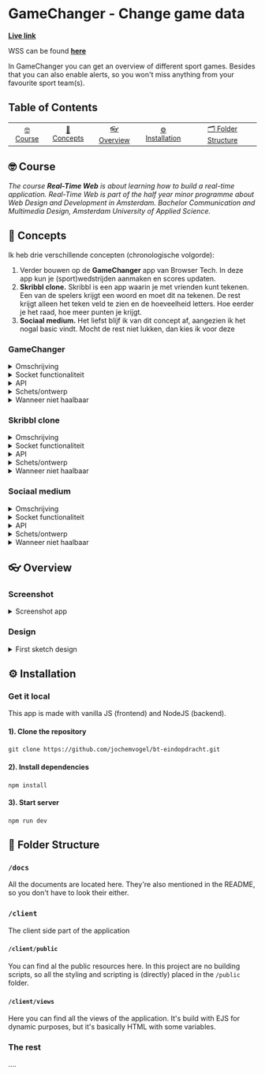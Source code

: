 # GameChanger - Change game data

**[Live link](https://gamechanger-rtw.herokuapp.com/)**

WSS can be found **[here](https://github.com/jochemvogel/gamechanger-wss)**

In GameChanger you can get an overview of different sport games. Besides that you can also enable alerts, so you won't miss anything from your favourite sport team(s).

## Table of Contents

<table>
<tr>
	<td align="center"><a href="#nerd_face-usage">🤓 Course <a></td>
	<td align="center"><a href="#dizzy-concepts">💫 Concepts <a></td>
	<td align="center"><a href="#eyeglasses-overview"> 👓 Overview <a></td>
	<td align="center"><a href="#gear-installation">⚙️ Installation<a></td>
	<td align="center"><a href="#open_file_folder-folder-structure">🗂 Folder Structure<a></td>
</tr>
</table>

## 🤓 Course

_The course **Real-Time Web** is about learning how to build a real-time application. Real-Time Web is part of the half year minor programme about Web Design and Development in Amsterdam. Bachelor Communication and Multimedia Design, Amsterdam University of Applied Science._

## 💫 Concepts

Ik heb drie verschillende concepten (chronologische volgorde):

1.  Verder bouwen op de **GameChanger** app van Browser Tech. In deze app kun je (sport)wedstrijden aanmaken en scores updaten.
2.  **Skribbl clone.** Skribbl is een app waarin je met vrienden kunt tekenen. Een van de spelers krijgt een woord en moet dit na tekenen. De rest krijgt alleen het teken veld te zien en de hoeveelheid letters. Hoe eerder je het raad, hoe meer punten je krijgt.
3.  **Sociaal medium.** Het liefst blijf ik van dit concept af, aangezien ik het nogal basic vindt. Mocht de rest niet lukken, dan kies ik voor deze

### GameChanger

<details>
<summary>Omschrijving</summary>

In deze app zijn er twee type clients: non-admin & admin clients. Voor nu kun je via het menu nog gewoon switchen, maar je zou kunnen bedenken dat je uiteindelijk kunt inloggen en met een rollen gaat werken.

Op het moment dat er iets wijzigt bij een wedstrijd, verschijnt er een notificatie. Voor nu geeft het puur aan dat er iets aangepast is, maar dit wil je uiteindelijk dynamisch maken (tijd, score, uitslag etc.)

</details>

<details>
<summary>Socket functionaliteit</summary>

Hier zijn verschillende mogelijkheden voor. Een hiervan is de Notification API. Deze heb ik al werkend, dus enkel de socket functionaliteit hoef ik er aan toe te voegen. Voor nu is het nog statisch (wedstrijd x has changed), maar dit kan uiteindelijk ook dynamisch. Ik hoop dat te kunnen realiseren in dit tijdsbestek.

Liveblog. Op elke detailpagina wil ik een liveblog hebben. Om te beginnen wil ik een globale liveblog hebben (vergelijkbaar met een chat), maar uiteindelijk wil ik dit per wedstrijd doen. Hoe of wat weet ik nog niet precies, maar ik denk een combinatie van een database & rooms op socket.io.

Een volgende stap zouden reacties kunnen zijn. Een live feed van reacties op elke wedstrijd. Vergelijkbaar met de liveblog, maar dan reacties van gebruikers.

Dit is voor nu wel voldoende, maar ik kan nog wel even door gaan met wat functionaliteit. Mocht ik zo ver zijn, dan breid ik dit nog uit. Voor nu denk ik dat ik hier wel even zoet mee ben.

</details>

<details>
<summary>API</summary>

Ik zou het leuk vinden om met een weer API te gaan werken, zodat je kunt zien wat voor weer het wordt tijdens jouw wedstrijd (of als je de wedstrijd wilt bezoeken). In eerste instantie wil ik gewoon met een statische locatie Amsterdam werken, maar de tijd wil ik wel dynamisch maken. Dus dat je daadwerkelijk kunt zien wat voor weer het is om 20.30. Hier zou je uiteindelijk nog meer dingen aan toevoegen, zoals of er neerslag is, weer gedurende de hele wedstrijd etc.

API’s die ik eventueel kan gebruiken zijn:

-   [https://openweathermap.org/price](https://openweathermap.org/)
-   [https://rapidapi.com/stefan.skliarov/api/AccuWeather/endpoints](https://rapidapi.com/stefan.skliarov/api/AccuWeather/endpoints)

</details>

<details>
<summary>Schets/ontwerp</summary>

Komt later..

</details>

<details>
<summary>Wanneer niet haalbaar</summary>

Het is een server side applicatie. Het zal wel moeten kunnen, maar ik weet niet in hoeverre mij het lukt om dit server side werkend te krijgen. Neem bijvoorbeeld de live blog. Dit is vergelijkbaar met een chat. Deze heb ik al wel eens eerder gemaakt, maar dit was client side en werd niet opgeslagen. Hier ligt dus nog een uitdaging voor mij.

Als de API te veel tijd gaat kosten. Ik heb (omdat het momenteel niet mijn prioriteit heeft) nog niet naar de API’s gekeken en weet dus niet wat ik kan verwachten. Ik hoop dat ik een tijd kan meegeven als query (zo niet, dan is een datum ook prima).

Het gaat mij dus met name om het server side gedeelte. De socket heb ik werkend en dat zal het probleem dus niet zijn. Het gaat erom dat als een admin iets typt (in het liveblog gedeelte), dat dit dan automatisch gerenderd/weergegeven wordt in de live blog van alle andere clients. Ik weet dat ik dit client side met appendChild etc. kan doen, maar ik weet niet hoe dit server side gedaan moet worden. Ik kan wel client side JavaScript gebruiken, maar omdat ik gebruik maak van EJS, kan ik geen querySelector doen. Wellicht is het dan nog een optie om een live-blog.html te hebben. Staat niet netjes, maar als dit ervoor zorgt dat ik verder kan, dan neem ik dat voor dit project voor lief.

</details>

### Skribbl clone

<details>
<summary>Omschrijving</summary>

Skribbl is een app waarin je met vrienden kunt tekenen. Een van de spelers krijgt een woord en moet dit na tekenen. De rest krijgt alleen het teken veld te zien en de hoeveelheid letters. Hoe eerder je het raad, hoe meer punten je krijgt.

Het scherm is ongeveer voor ¾ gevuld met een canvas waarop degene tekent en voor ¼ gevuld met een chat waarin alle deelnemers hun pogingen doen. Op het moment dat het, het juiste woord is, wordt het woord vervangen met someone guessed the word en worden er punten toegekend aan deze persoon.

</details>

<details>
<summary>Socket functionaliteit</summary>

Het tekenen op een canvas zou elke gebruiker moeten zien. Dit zou je met behulp van een socket kunnen doen. Daarnaast heb je een chat waar iedereen de woorden raadt. Dit is dus een chat en hier kun je web sockets voor gebruiken.

</details>

<details>
<summary>API</summary>

Voor de API heb ik nog niet echt een heel goed beeld wat er nodig is. Ik zou kunnen begrijpen dat er iets van een woorden API nodig is om random woorden te genereren. Je zou natuurlijk zelf wat woorden kunnen verzinnen, maar een API werkt net zo makkelijk. Wellicht dat er dan ook een API is waarin je je taal kunt selecteren. Dan heb je direct een spel dat in meerdere talen gespeeld kan worden.

</details>

<details>
<summary>Schets/ontwerp</summary>

Komt later..

</details>

<details>
<summary>Wanneer niet haalbaar</summary>

Ik weet niet in hoeverre het lastig is om het hele tekenen werkend te krijgen. Het tekenen is 1, maar daarnaast wil je verschillende users hebben, je wilt random woorden genereren, je wilt checken of iemand het juiste woord heeft ingevuld en je wilt (aan de hand van de tijd die gespeeld is) punten toekennen. Dit is een hoop en daarom denk ik eerlijk gezegd dat het niet realistisch is om dit te maken.

</details>

### Sociaal medium

<details>
<summary>Omschrijving</summary>

Een sociaal medium heeft niet echt een uitgebreide uitleg nodig. Eerlijk gezegd vermijd ik deze het liefst, maar mocht nou niets lukken, dan is een sociaal medium iets om uiteindelijk nog te doen. Het is niet super spannend, maar alle aspecten komen wel terug.

</details>

<details>
<summary>Socket functionaliteit</summary>

Denk hier aan een live feed. De feed wordt automatisch geupdate op het moment dat er een nieuwe post is (van een van jouw vrienden). Daarnaast is het natuurlijk ook mogelijk om een chat te implementeren.

</details>

<details>
<summary>API</summary>

Voor de API heb ik nog niet echt een heel goed beeld wat er nodig is. Ook hier zou ik de weer API kunnen gebruiken. Wellicht dat er elke ochtend (of elk dagdeel) een bericht in je feed komt over het weer op dat moment.

</details>

<details>
<summary>Schets/ontwerp</summary>

Komt later..

</details>

<details>
<summary>Wanneer niet haalbaar</summary>

Dit is realistisch en daarom ook haalbaar. Maar wat ik al zei: liever doe ik het niet omdat het nogal saai is. Mijn voorkeur gaat daarom uit naar het eerste concept en dat ga ik ook eerst proberen werkend te krijgen.

</details>

## :eyeglasses: Overview

### Screenshot

<details>
<summary>Screenshot app</summary>

![Screenshot app](https://raw.githubusercontent.com/jochemvogel/bt-eindopdracht/master/docs/screenshots/Screenshot%202021-03-28%20at%2020.01.26.png)

</details>

### Design

<details>
<summary>First sketch design</summary>

![First sketch design](https://i.ibb.co/LpLfNCF/Screenshot-2021-03-23-at-20-24-01.png)

</details>

## :gear: Installation

### Get it local

This app is made with vanilla JS (frontend) and NodeJS (backend).

#### 1). Clone the repository

`git clone https://github.com/jochemvogel/bt-eindopdracht.git`

#### 2). Install dependencies

`npm install`

#### 3). Start server

`npm run dev`

## :open_file_folder: Folder Structure

### `/docs`

All the documents are located here. They're also mentioned in the README, so you don't have to look their either.

### `/client`

The client side part of the application

#### `/client/public`

You can find al the public resources here. In this project are no building scripts, so all the styling and scripting is (directly) placed in the `/public` folder.

#### `/client/views`

Here you can find all the views of the application. It's build with EJS for dynamic purposes, but it's basically HTML with some variables.

### The rest

....
